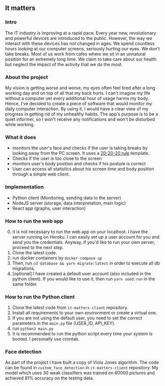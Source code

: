 ## It matters

### Intro

The IT industry is improving at a rapid pace. Every year new, revolutionary and powerful devices are introduced to the public. However, the way we interact with these devices has not changed in ages. We spend countless hours looking at our computer screens, seriously hurting our eyes. We don't take breaks. Most of us work from cafes where we sit in an unnatural position for an extremely long time. We claim to take care about our health but neglect the impact of the activity that we do the most.

### About the project

My vision is getting worse and worse, my eyes often feel tired after a long working day and on top of all that my back hurts. I can't imagine my life without a computer yet every additional hour of usage harms my body. Hence, I've decided to create a piece of software that would monitor my daily computer interaction. By using it, I would have a clear view of my progress in getting rid of my unhealthy habits. The app's purpose is to be a quiet informer, so I won't receive any notifications and won't be disturbed while working.

### What it does

-   monitors the user's face and checks if the user is taking breaks by looking away from the PC screen. It uses a [20-20-20 rule](https://opto.ca/health-library/the-20-20-20-rule) template.
-   Checks if the user is too close to the screen
-   monitors user's body position and checks if his posture is correct
-   User can access all statistics about his screen time and body position through a simple web client.

### Implementation

-   Python client (Monitoring, sending data to the server)
-   NodeJS server (storage, data interpretation, main logic)
-   React app (graphs, user interaction)

### How to run the web app

0. It is not necessary to run the web app on your localhost. I have the server running on Heroku. I can easily set up a user account for you and send you the credentials. Anyway, if you'd like to run your own server, proceed to the next step.
1. Clone the latest code.
2. run docker containers by `docker-compose up`
3. Then, run `cd database && yarn migrate:latest` in order to execute all db migrations.
4. [optional] I have created a default user account (also included in the python client). If you would like to use it, then run `yarn seed:run` in the same folder.

### How to run the Python client

1. Clone the latest code from `it-matters-client` repository.
2. Install all requirements to your own environment or create a virtual one.
3. If you are not using the default user, you need to set the correct parameters in the `main.py` file (USER_ID, API_KEY).
4. run `python3 main.py`
5. It is recommended to run the python script every time your system is booted. I personally use crontab.

### Face detection

As part of the project I have built a copy of Viola Jones algorithm. The code can be found in `custom_face_detection` in `it-matters-client` repository.
My model which uses 30 weak classifiers was trained on 60000 pictures and achieved 81% accuracy on the testing data.

<!-- TODO: https://www.rockyourcode.com/docker-postgres-knex-setup/  docker-compose rm -f     docker-compose up --build  -->
